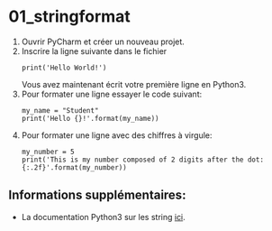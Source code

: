 # 01_stringformat

1. Ouvrir PyCharm et créer un nouveau projet.
2. Inscrire la ligne suivante dans le fichier
    ```
    print('Hello World!')
    ```
    Vous avez maintenant écrit votre première ligne en Python3.
3. Pour formater une ligne essayer le code suivant:
    ```
    my_name = "Student"
    print('Hello {}!'.format(my_name))
    ```
4. Pour formater une ligne avec des chiffres à virgule:
    ```
    my_number = 5
    print('This is my number composed of 2 digits after the dot: {:.2f}'.format(my_number))
    ```
    
## Informations supplémentaires:

- La documentation Python3 sur les string [ici](https://docs.python.org/3.1/library/string.html).
